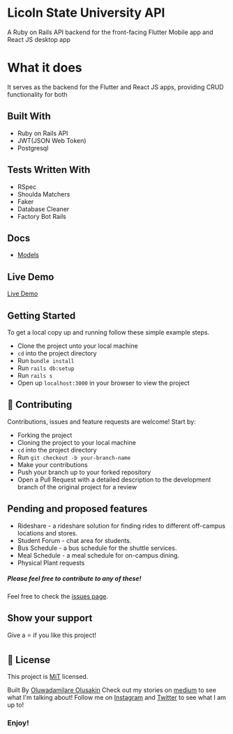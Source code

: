 # Licoln State University API

A Ruby on Rails API backend for the front-facing Flutter Mobile app and React JS desktop app

# What it does
It serves as the backend for the Flutter and React JS apps, providing CRUD functionality for both

## Built With
- Ruby on Rails API
- JWT(JSON Web Token)
- Postgresql

## Tests Written With
- RSpec
- Shoulda Matchers
- Faker
- Database Cleaner
- Factory Bot Rails

## Docs
* [Models](docs/models)

## Live Demo

[Live Demo](https://moviejunkie.herokuapp.com)

## Getting Started

To get a local copy up and running follow these simple example steps.
- Clone the project unto your local machine
- `cd` into the project directory
- Run `bundle install`
- Run `rails db:setup`
- Run `rails s`
- Open up `localhost:3000` in your browser to view the project

## 🤝 Contributing

Contributions, issues and feature requests are welcome! Start by:
* Forking the project
* Cloning the project to your local machine
* `cd` into the project directory
* Run `git checkout -b your-branch-name`
* Make your contributions
* Push your branch up to your forked repository
* Open a Pull Request with a detailed description to the development branch of the original project for a review

## Pending and proposed features
* Rideshare - a rideshare solution for finding rides to different off-campus locations and stores.
* Student Forum - chat area for students.
* Bus Schedule - a bus schedule for the shuttle services.
* Meal Schedule - a meal schedule for on-campus dining.
* Physical Plant requests


##### Please feel free to contribute to any of these!

Feel free to check the [issues page](https://github.com/Oluwadamilareolusakin/movie-junkie-api/issues).

## Show your support

Give a ⭐️ if you like this project!

## 📝 License

This project is [MiT](lic.url) licensed.


Built By [Oluwadamilare Olusakin](https://oluwadamilareolusakin.com)
Check out my stories on [medium](https://medium.com/@oluwadamilareo_) to see what I'm talking about!
Follow me on [Instagram](https://instagram.com/oluwadamilare_olusakin) and [Twitter](https://twitter.com/oluwadamilareo_) to see what I am up to!
### Enjoy!
